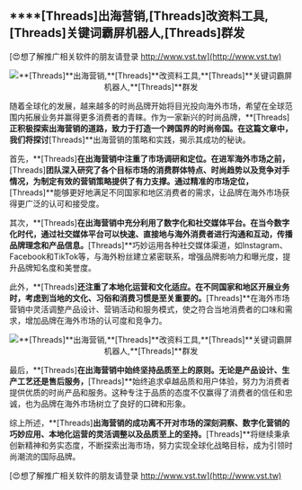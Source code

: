 ## ****[Threads]**出海营销,**[Threads]**改资料工具,**[Threads]**关键词霸屏机器人,**[Threads]**群发**

[😍想了解推广相关软件的朋友请登录 http://www.vst.tw](http://www.vst.tw)

 <center><img src="https://vst.tw/MP4/tuiguang/png/7.png" alt="**[Threads]**出海营销,**[Threads]**改资料工具,**[Threads]**关键词霸屏机器人,**[Threads]**群发"></center>

随着全球化的发展，越来越多的时尚品牌开始将目光投向海外市场，希望在全球范围内拓展业务并赢得更多消费者的青睐。作为一家新兴的时尚品牌，**[Threads]**正积极探索出海营销的道路，致力于打造一个跨国界的时尚帝国。在这篇文章中，我们将探讨**[Threads]**出海营销的策略和实践，揭示其成功的秘诀。

首先，**[Threads]**在出海营销中注重了市场调研和定位。在进军海外市场之前，**[Threads]**团队深入研究了各个目标市场的消费群体特点、时尚趋势以及竞争对手情况，为制定有效的营销策略提供了有力支撑。通过精准的市场定位，**[Threads]**能够更好地满足不同国家和地区消费者的需求，让品牌在海外市场获得更广泛的认可和接受度。

其次，**[Threads]**在出海营销中充分利用了数字化和社交媒体平台。在当今数字化时代，通过社交媒体平台可以快速、直接地与海外消费者进行沟通和互动，传播品牌理念和产品信息。**[Threads]**巧妙运用各种社交媒体渠道，如Instagram、Facebook和TikTok等，与海外粉丝建立紧密联系，增强品牌影响力和曝光度，提升品牌知名度和美誉度。

此外，**[Threads]**还注重了本地化运营和文化适应。在不同国家和地区开展业务时，考虑到当地的文化、习俗和消费习惯是至关重要的。**[Threads]**在海外市场营销中灵活调整产品设计、营销活动和服务模式，使之符合当地消费者的口味和需求，增加品牌在海外市场的认可度和竞争力。

 <center><img src="https://vst.tw/MP4/tuiguang/png/7.png" alt="**[Threads]**出海营销,**[Threads]**改资料工具,**[Threads]**关键词霸屏机器人,**[Threads]**群发"></center>

最后，**[Threads]**在出海营销中始终坚持品质至上的原则。无论是产品设计、生产工艺还是售后服务，**[Threads]**始终追求卓越品质和用户体验，努力为消费者提供优质的时尚产品和服务。这种专注于品质的态度不仅赢得了消费者的信任和忠诚，也为品牌在海外市场树立了良好的口碑和形象。

综上所述，**[Threads]**出海营销的成功离不开对市场的深刻洞察、数字化营销的巧妙应用、本地化运营的灵活调整以及品质至上的坚持。**[Threads]**将继续秉承创新精神和务实态度，不断探索出海市场，努力实现全球化战略目标，成为引领时尚潮流的国际品牌。

[😍想了解推广相关软件的朋友请登录 http://www.vst.tw](http://www.vst.tw)



